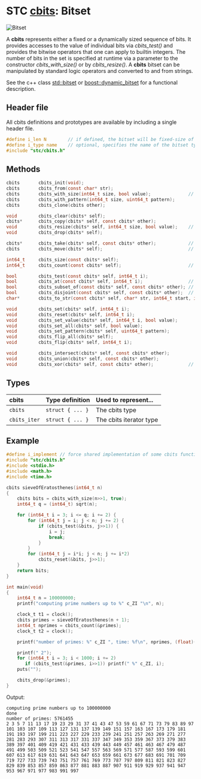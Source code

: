 # STC [cbits](../include/stc/cbits.h): Bitset
![Bitset](pics/bitset.jpg)

A **cbits** represents either a fixed or a dynamically sized sequence of bits. It provides accesses to the value of individual bits via *cbits_test()* and provides the bitwise operators that one can apply to builtin integers. The number of bits in the set is specified at runtime via a parameter to the constructor *cbits_with_size()* or by *cbits_resize()*. A **cbits** bitset can be manipulated by standard logic operators and converted to and from strings.

See the c++ class [std::bitset](https://en.cppreference.com/w/cpp/utility/bitset) or
[boost::dynamic_bitset](https://www.boost.org/doc/libs/release/libs/dynamic_bitset/dynamic_bitset.html)
for a functional description.

## Header file

All cbits definitions and prototypes are available by including a single header file.

```c
#define i_len N        // if defined, the bitset will be fixed-size of N bits on the stack.
#define i_type name    // optional, specifies the name of the bitset type. Default to cbits or cbitsN
#include "stc/cbits.h"
```
## Methods

```c
cbits       cbits_init(void);
cbits       cbits_from(const char* str);
cbits       cbits_with_size(int64_t size, bool value);              // size must be <= N if N is defined
cbits       cbits_with_pattern(int64_t size, uint64_t pattern);
cbits       cbits_clone(cbits other);

void        cbits_clear(cbits* self);
cbits*      cbits_copy(cbits* self, const cbits* other);
void        cbits_resize(cbits* self, int64_t size, bool value);    // only if i_len is not defined
void        cbits_drop(cbits* self);

cbits*      cbits_take(cbits* self, const cbits* other);            // give other to self
cbits       cbits_move(cbits* self);                                // transfer self to caller

int64_t     cbits_size(const cbits* self);
int64_t     cbits_count(const cbits* self);                         // count number of bits set

bool        cbits_test(const cbits* self, int64_t i);
bool        cbits_at(const cbits* self, int64_t i);                 // same as cbits_test()
bool        cbits_subset_of(const cbits* self, const cbits* other); // is set a subset of other?
bool        cbits_disjoint(const cbits* self, const cbits* other);  // no common bits
char*       cbits_to_str(const cbits* self, char* str, int64_t start, int64_t stop);

void        cbits_set(cbits* self, int64_t i);
void        cbits_reset(cbits* self, int64_t i);
void        cbits_set_value(cbits* self, int64_t i, bool value);
void        cbits_set_all(cbits* self, bool value);
void        cbits_set_pattern(cbits* self, uint64_t pattern);
void        cbits_flip_all(cbits* self);
void        cbits_flip(cbits* self, int64_t i);

void        cbits_intersect(cbits* self, const cbits* other);
void        cbits_union(cbits* self, const cbits* other);
void        cbits_xor(cbits* self, const cbits* other);             // set of disjoint bits
```

## Types

| cbits               | Type definition           | Used to represent...         |
|:--------------------|:--------------------------|:-----------------------------|
| `cbits`             | `struct { ... }`          | The cbits type               |
| `cbits_iter`        | `struct { ... }`          | The cbits iterator type      |

## Example
```c
#define i_implement // force shared implementation of some cbits functionn.
#include "stc/cbits.h"
#include <stdio.h>
#include <math.h>
#include <time.h>

cbits sieveOfEratosthenes(int64_t n)
{
    cbits bits = cbits_with_size(n>>1, true);
    int64_t q = (int64_t) sqrt(n);

    for (int64_t i = 3; i <= q; i += 2) {
        for (int64_t j = i; j < n; j += 2) {
            if (cbits_test(&bits, j>>1)) {
                i = j;
                break;
            }
        }
        for (int64_t j = i*i; j < n; j += i*2)
            cbits_reset(&bits, j>>1);
    }
    return bits;
}

int main(void)
{
    int64_t n = 100000000;
    printf("computing prime numbers up to %" c_ZI "\n", n);

    clock_t t1 = clock();
    cbits primes = sieveOfEratosthenes(n + 1);
    int64_t nprimes = cbits_count(&primes);
    clock_t t2 = clock();

    printf("number of primes: %" c_ZI ", time: %f\n", nprimes, (float)(t2 - t1)/CLOCKS_PER_SEC);

    printf(" 2");
    for (int64_t i = 3; i < 1000; i += 2)
       if (cbits_test(&primes, i>>1)) printf(" %" c_ZI, i);
    puts("");

    cbits_drop(&primes);
}
```
Output:
```
computing prime numbers up to 100000000
done
number of primes: 5761455
2 3 5 7 11 13 17 19 23 29 31 37 41 43 47 53 59 61 67 71 73 79 83 89 97 101 103 107 109 113 127 131 137 139 149 151 157 163 167 173 179 181 191 193 197 199 211 223 227 229 233 239 241 251 257 263 269 271 277 281 283 293 307 311 313 317 331 337 347 349 353 359 367 373 379 383 389 397 401 409 419 421 431 433 439 443 449 457 461 463 467 479 487 491 499 503 509 521 523 541 547 557 563 569 571 577 587 593 599 601 607 613 617 619 631 641 643 647 653 659 661 673 677 683 691 701 709 719 727 733 739 743 751 757 761 769 773 787 797 809 811 821 823 827 829 839 853 857 859 863 877 881 883 887 907 911 919 929 937 941 947 953 967 971 977 983 991 997
```
